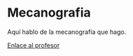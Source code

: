 # Mecanografia

Aquí hablo de la mecanografía que hago. 

[Enlace al profesor](https://github.com/d-prieto/Inkscape-fresado-y-soldadura/blob/main/Mecanograf%C3%ADa.md#informaci%C3%B3n-sobre-mecanograf%C3%ADa)


